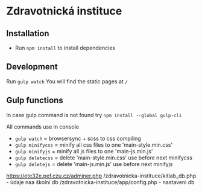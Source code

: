 # Zdravotnická instituce

## Installation
- Run `npm install` to install dependencies

## Development
Run `gulp watch`
You will find the static pages at `/`

## Gulp functions
In case gulp command is not found try
`npm install --global gulp-cli`

All commands use in console
- `gulp watch` = browsersync + scss to css compiling
- `gulp minifycss` = minify all css files to one 'main-style.min.css'
- `gulp minifyjs` = minify all js files to one 'main-js.min.js'
- `gulp deletecss` = delete 'main-style.min.css' use before next minifycss
- `gulp deletejs` = delete 'main-js.min.js' use before next minifyjs



https://ete32e.pef.czu.cz/adminer.php
/zdravotnicka-instituce/kitlab_db.php - údaje naa školní db
/zdravotnicka-instituce/app/config.php - nastaveni db